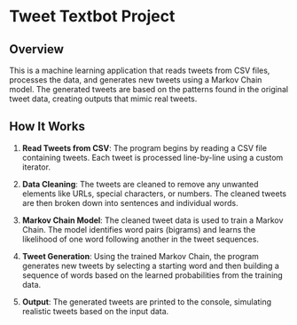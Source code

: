 # Tweet Textbot Project

## Overview
This is a machine learning application that reads tweets from CSV files, processes the data, and generates new tweets using a Markov Chain model. 
The generated tweets are based on the patterns found in the original tweet data, creating outputs that mimic real tweets.

## How It Works

1. **Read Tweets from CSV**:
   The program begins by reading a CSV file containing tweets. Each tweet is processed line-by-line using a custom iterator.

2. **Data Cleaning**:
   The tweets are cleaned to remove any unwanted elements like URLs, special characters, or numbers. The cleaned tweets are then broken down into sentences and individual words.

3. **Markov Chain Model**:
   The cleaned tweet data is used to train a Markov Chain. The model identifies word pairs (bigrams) and learns the likelihood of one word following another in the tweet sequences.

4. **Tweet Generation**:
   Using the trained Markov Chain, the program generates new tweets by selecting a starting word and then building a sequence of words based on the learned probabilities from the training data.

5. **Output**:
   The generated tweets are printed to the console, simulating realistic tweets based on the input data.
